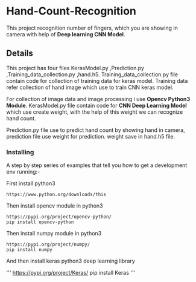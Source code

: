 # Hand-Count-Recognition

This project recognition number of fingers, which you are showing in camera with help of **Deep learning CNN Model**.

## Details

This project has four files KerasModel.py ,Prediction.py ,Training_data_collection.py ,hand.h5. Training_data_collection.py file contain 
code for collection of training data for keras model. Training data refer collection of hand image which use to train CNN keras model.

For collection of image data and image processing i use **Opencv Python3 Module**. KerasModel.py file contain code for **CNN Deep Learning Model** which use create weight, with the help of this weight we can recognize hand count. 

Prediction.py file use to predict hand count by showing hand in camera, prediction file use weight for prediction. weight save in hand.h5 file.

### Installing

A step by step series of examples that tell you how to get a development env running:-

First install python3 

```
https://www.python.org/downloads/this 
```

Then install opencv module in python3 

```
https://pypi.org/project/opencv-python/
pip install opencv-python
```

Then install numpy module in python3

```
https://pypi.org/project/numpy/
pip install numpy
```
And then install keras python3 deep learning library

'''
https://pypi.org/project/Keras/
pip install Keras
'''
